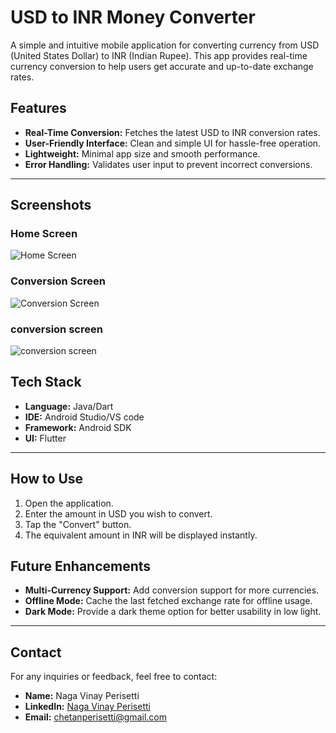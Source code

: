 # USD to INR Money Converter

A simple and intuitive mobile application for converting currency from USD (United States Dollar) to INR (Indian Rupee). This app provides real-time currency conversion to help users get accurate and up-to-date exchange rates.



## Features

- **Real-Time Conversion:** Fetches the latest USD to INR conversion rates.
- **User-Friendly Interface:** Clean and simple UI for hassle-free operation.
- **Lightweight:** Minimal app size and smooth performance.
- **Error Handling:** Validates user input to prevent incorrect conversions.

---

## Screenshots

### Home Screen
![Home Screen](application%20interface/home_screen.jpg)

### Conversion Screen
![Conversion Screen](application%20interface/result.jpg)

### conversion screen
![conversion screen](application%20interface/result2.jpg)


## Tech Stack

- **Language:** Java/Dart
- **IDE:** Android Studio/VS code
- **Framework:** Android SDK
- **UI:** Flutter

---

## How to Use

1. Open the application.
2. Enter the amount in USD you wish to convert.
3. Tap the "Convert" button.
4. The equivalent amount in INR will be displayed instantly.




## Future Enhancements

- **Multi-Currency Support:** Add conversion support for more currencies.
- **Offline Mode:** Cache the last fetched exchange rate for offline usage.
- **Dark Mode:** Provide a dark theme option for better usability in low light.

---


## Contact

For any inquiries or feedback, feel free to contact:

- **Name:** Naga Vinay Perisetti
- **LinkedIn:** [Naga Vinay Perisetti](https://www.linkedin.com/in/naga-vinay-perisetti-0117a4250/)
- **Email:** chetanperisetti@gmail.com
